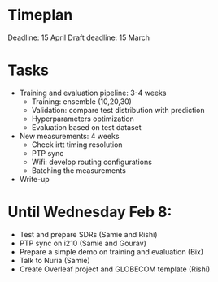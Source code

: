 # Timeplan

Deadline: 15 April
Draft deadline: 15 March

# Tasks

- Training and evaluation pipeline: 3-4 weeks
  - Training: ensemble (10,20,30)
  - Validation: compare test distribution with prediction
  - Hyperparameters optimization
  - Evaluation based on test dataset
- New measurements: 4 weeks
  - Check irtt timing resolution 
  - PTP sync
  - Wifi: develop routing configurations
  - Batching the measurements
- Write-up


# Until Wednesday Feb 8:

- Test and prepare SDRs (Samie and Rishi)
- PTP sync on i210 (Samie and Gourav)
- Prepare a simple demo on training and evaluation (Bix)
- Talk to Nuria (Samie)
- Create Overleaf project and GLOBECOM template (Rishi)

